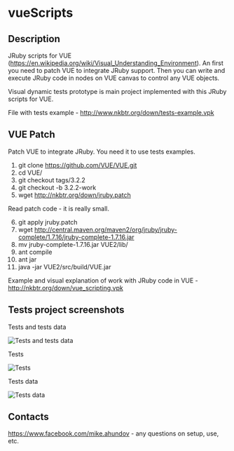 # vueScripts

## Description 

JRuby scripts for VUE (https://en.wikipedia.org/wiki/Visual_Understanding_Environment). An first you need to patch VUE to integrate JRuby support. Then you can write and execute JRuby code in nodes on VUE canvas to control any VUE objects.

Visual dynamic tests prototype is main project implemented with this JRuby scripts for VUE.

File with tests example - http://www.nkbtr.org/down/tests-example.vpk

## VUE Patch

Patch VUE to integrate JRuby. You need it to use tests examples.

1. git clone https://github.com/VUE/VUE.git
2. cd VUE/
3. git checkout tags/3.2.2
4. git checkout -b 3.2.2-work
5. wget http://nkbtr.org/down/jruby.patch

Read patch code - it is really small.

6. git apply jruby.patch
7. wget http://central.maven.org/maven2/org/jruby/jruby-complete/1.7.16/jruby-complete-1.7.16.jar
8. mv jruby-complete-1.7.16.jar VUE2/lib/
9. ant compile
10. ant jar
11. java -jar VUE2/src/build/VUE.jar

Example and visual explanation of work with JRuby code in VUE - http://nkbtr.org/down/vue_scripting.vpk

## Tests project screenshots

Tests and tests data

![Tests and tests data](http://www.nkbtr.org/down/tests_examples_screens/tests_simple.png)

Tests

![Tests](http://www.nkbtr.org/down/tests_examples_screens/tests_simple_test_screen.png)

Tests data

![Tests data](http://www.nkbtr.org/down/tests_examples_screens/tests_simple_test_data_rows.png)

## Contacts

https://www.facebook.com/mike.ahundov - any questions on setup, use, etc.
